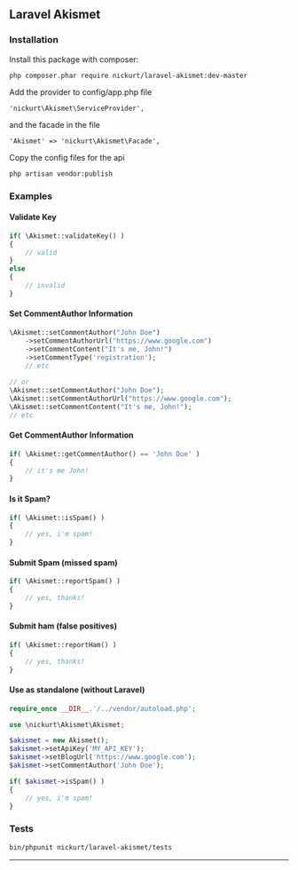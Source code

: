 ## Laravel Akismet

### Installation
Install this package with composer:
```
php composer.phar require nickurt/laravel-akismet:dev-master
```

Add the provider to config/app.php file

```
'nickurt\Akismet\ServiceProvider',
```

and the facade in the file

```
'Akismet' => 'nickurt\Akismet\Facade',
```

Copy the config files for the api

```
php artisan vendor:publish
```

### Examples
#### Validate Key
```php
if( \Akismet::validateKey() ) 
{
    // valid
}
else 
{
    // invalid
}
```
#### Set CommentAuthor Information
```php
\Akismet::setCommentAuthor("John Doe")
    ->setCommentAuthorUrl("https://www.google.com")
    ->setCommentContent("It's me, John!")
    ->setCommentType('registration');
    // etc
    
// or
\Akismet::setCommentAuthor("John Doe");
\Akismet::setCommentAuthorUrl("https://www.google.com");
\Akismet::setCommentContent("It's me, John!");
// etc
```
#### Get CommentAuthor Information
```php
if( \Akismet::getCommentAuthor() == 'John Doe' )
{
    // it's me John!
}
```
#### Is it Spam?
```php
if( \Akismet::isSpam() )
{
    // yes, i'm spam!
}
```
#### Submit Spam (missed spam)
```php
if( \Akismet::reportSpam() )
{
    // yes, thanks!
}
```
#### Submit ham (false positives)
```php
if( \Akismet::reportHam() )
{
    // yes, thanks!
}
```
#### Use as standalone (without Laravel)
```php
require_once __DIR__.'/../vendor/autoload.php';

use \nickurt\Akismet\Akismet;

$akismet = new Akismet();
$akismet->setApiKey('MY_API_KEY');
$akismet->setBlogUrl('https://www.google.com');
$akismet->setCommentAuthor('John Doe');

if( $akismet->isSpam() )
{
    // yes, i'm spam!
}
```

### Tests
```sh
bin/phpunit nickurt/laravel-akismet/tests
```

- - - 